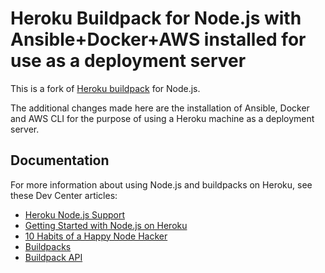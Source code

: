 # Heroku Buildpack for Node.js with Ansible+Docker+AWS installed for use as a deployment server

This is a fork of [Heroku buildpack](http://devcenter.heroku.com/articles/buildpacks) for Node.js.

The additional changes made here are the installation of Ansible, Docker and AWS CLI for the purpose of using a Heroku machine as a deployment server.

## Documentation

For more information about using Node.js and buildpacks on Heroku, see these Dev Center articles:

- [Heroku Node.js Support](https://devcenter.heroku.com/articles/nodejs-support)
- [Getting Started with Node.js on Heroku](https://devcenter.heroku.com/articles/nodejs)
- [10 Habits of a Happy Node Hacker](https://blog.heroku.com/archives/2014/3/11/node-habits)
- [Buildpacks](https://devcenter.heroku.com/articles/buildpacks)
- [Buildpack API](https://devcenter.heroku.com/articles/buildpack-api)
